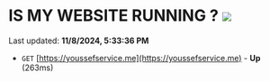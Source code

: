 # IS MY WEBSITE RUNNING ? [![](https://img.shields.io/static/v1?label=Sponsor&message=%E2%9D%A4&logo=GitHub&color=%23fe8e86)](https://github.com/sponsors/Youssef-Lehmam)

Last updated: **11/8/2024, 5:33:36 PM**

- `GET` [https://youssefservice.me](https://youssefservice.me) - **Up** (263ms)

